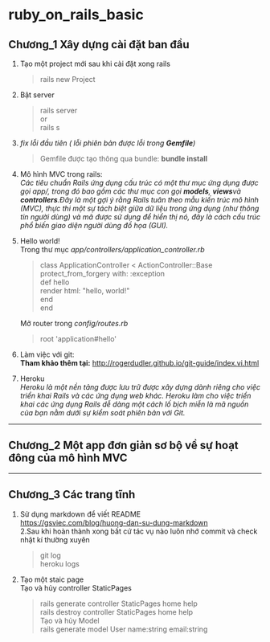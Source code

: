 # ruby_on_rails_basic

## Chương_1 Xây dựng cài đặt ban đầu 
1. Tạo một project mới sau khi cài đặt xong rails  
    > rails new Project  
2. Bật server  
    > rails server  
    or  
    > rails s  
3. *fix lỗi đầu tiên ( lỗi phiên bản được lỗi trong **Gemfile**)*  
    > Gemfile được tạo thông qua bundle:  **bundle install**
4. Mô hình MVC trong rails:  
  _Các tiêu chuẩn Rails ứng dụng cấu trúc có một thư mục ứng dụng được gọi app/, trong đó bao gồm các thư mục con gọi **models**, **views**và **controllers**.Đây là một gợi ý rằng Rails tuân theo mẫu kiến trúc mô hình (MVC), thực thi một sự tách biệt giữa dữ liệu trong ứng dụng (như thông tin người dùng) và mã được sử dụng để hiển thị nó, đây là cách cấu trúc phổ biến giao diện người dùng đồ họa (GUI)._  

5. Hello world!  
   Trong thư mục *app/controllers/application_controller.rb*  
   > class ApplicationController < ActionController::Base  
   > protect_from_forgery with: :exception  
   > def hello  
   >    render html: "hello, world!"  
   > end  
   >end
     
   Mở router trong *config/routes.rb*  
   > root 'application#hello'  
 6. Làm việc với git:  
    **Tham khảo thêm tại:** http://rogerdudler.github.io/git-guide/index.vi.html  
 7. Heroku  
      *Heroku là một nền tảng được lưu trữ được xây dựng dành riêng cho việc triển khai Rails và các ứng dụng web khác. Heroku làm cho việc triển khai các ứng dụng Rails dễ dàng một cách lố bịch miễn là mã nguồn của bạn nằm dưới sự kiểm soát phiên bản với Git.*  

___  
      
## Chương_2  Một app đơn giản sơ bộ về sự hoạt đông của mô hình MVC
  
___  
## Chương_3 Các trang tĩnh  
   1. Sử dụng markdown để viết README  
        https://gsviec.com/blog/huong-dan-su-dung-markdown  
   2.Sau khi hoàn thành xong bất cứ tác vụ nào luôn nhớ commit và check nhật kí thường xuyên  
        > git log  
        > heroku logs  
        
   3. Tạo một staic page   
     Tạo và hủy controller StaticPages     
        > rails generate controller StaticPages home help  
        > rails destroy  controller StaticPages home help  
      Tạo và hủy Model  
        > rails generate model User name:string email:string  
        
  
      
    


